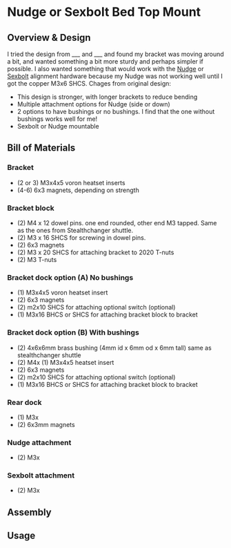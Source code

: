 # Nudge or Sexbolt Bed Top Mount



## Overview & Design
I tried the design from ___ and ___ and found my bracket was moving around a bit, and wanted something a bit more sturdy and perhaps simpler if possible.  I also wanted something that would work with the [Nudge](https://github.com/zruncho3d/nudge/blob/main/README.md) or [Sexbolt](https://mods.vorondesign.com/details/t1DBVlcUBbdEK6habEsVzg) alignment hardware because my Nudge was not working well until I got the copper M3x6 SHCS. 
Chages from original design:
* This design is stronger, with longer brackets to reduce bending
* Multiple attachment options for Nudge (side or down)
* 2 options to have bushings or no bushings.  I find that the one without bushings works well for me!
* Sexbolt or Nudge mountable

## Bill of Materials
### Bracket
* (2 or 3) M3x4x5 voron heatset inserts
* (4-6) 6x3 magnets, depending on strength
### Bracket block
* (2) M4 x 12 dowel pins. one end rounded, other end M3 tapped.  Same as the ones from Stealthchanger shuttle.
* (2) M3 x 16 SHCS for screwing in dowel pins.
* (2) 6x3 magnets
* (2) M3 x 20 SHCS for attaching bracket to 2020 T-nuts
* (2) M3 T-nuts
### Bracket dock option (A) No bushings
* (1) M3x4x5 voron heatset insert
* (2) 6x3 magnets
* (2) m2x10 SHCS for attaching optional switch (optional)
* (1) M3x16 BHCS or SHCS for attaching bracket block to bracket
### Bracket dock option (B) With bushings
* (2) 4x6x6mm brass bushing (4mm id x 6mm od x 6mm tall) same as stealthchanger shuttle
* (2) M4x (1) M3x4x5 heatset insert
* (2) 6x3 magnets
* (2) m2x10 SHCS for attaching optional switch (optional)
* (1) M3x16 BHCS or SHCS for attaching bracket block to bracket
### Rear dock
* (1) M3x
* (2) 6x3mm magnets
  
### Nudge attachment
* (2) M3x
### Sexbolt attachment
* (2) M3x
  
## Assembly

## Usage


